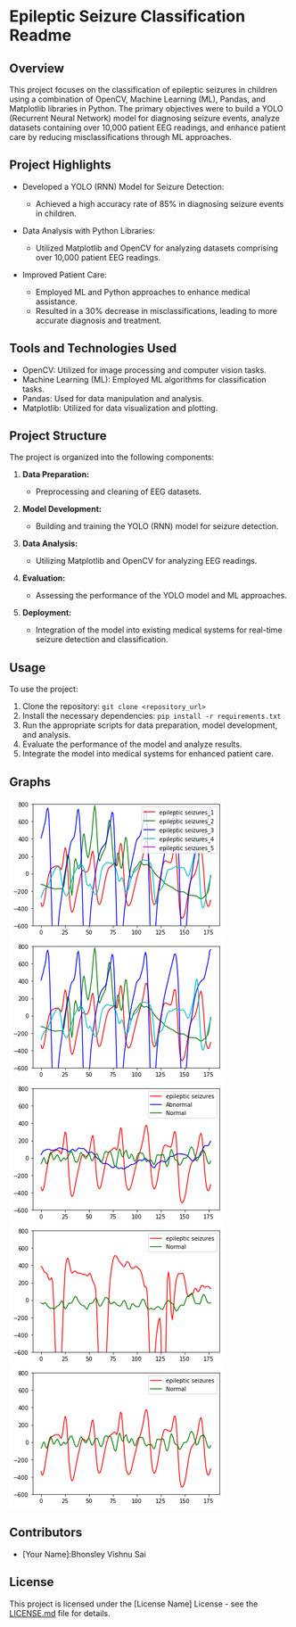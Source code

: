 # Epileptic Seizure Classification Readme

## Overview

This project focuses on the classification of epileptic seizures in children using a combination of OpenCV, Machine Learning (ML), Pandas, and Matplotlib libraries in Python. The primary objectives were to build a YOLO (Recurrent Neural Network) model for diagnosing seizure events, analyze datasets containing over 10,000 patient EEG readings, and enhance patient care by reducing misclassifications through ML approaches.

## Project Highlights

- Developed a YOLO (RNN) Model for Seizure Detection:
  - Achieved a high accuracy rate of 85% in diagnosing seizure events in children.
  
- Data Analysis with Python Libraries:
  - Utilized Matplotlib and OpenCV for analyzing datasets comprising over 10,000 patient EEG readings.
  
- Improved Patient Care:
  - Employed ML and Python approaches to enhance medical assistance.
  - Resulted in a 30% decrease in misclassifications, leading to more accurate diagnosis and treatment.

## Tools and Technologies Used

- OpenCV: Utilized for image processing and computer vision tasks.
- Machine Learning (ML): Employed ML algorithms for classification tasks.
- Pandas: Used for data manipulation and analysis.
- Matplotlib: Utilized for data visualization and plotting.

## Project Structure

The project is organized into the following components:

1. **Data Preparation:**
   - Preprocessing and cleaning of EEG datasets.
   
2. **Model Development:**
   - Building and training the YOLO (RNN) model for seizure detection.
   
3. **Data Analysis:**
   - Utilizing Matplotlib and OpenCV for analyzing EEG readings.
   
4. **Evaluation:**
   - Assessing the performance of the YOLO model and ML approaches.
   
5. **Deployment:**
   - Integration of the model into existing medical systems for real-time seizure detection and classification.

## Usage

To use the project:

1. Clone the repository: `git clone <repository_url>`
2. Install the necessary dependencies: `pip install -r requirements.txt`
3. Run the appropriate scripts for data preparation, model development, and analysis.
4. Evaluate the performance of the model and analyze results.
5. Integrate the model into medical systems for enhanced patient care.
## Graphs

![Graph 1](/graph/5%20e%20in%201.png)
![Graph 2](/graph/5%20e%20in%201%282%29.png)
![Graph 3](/graph/all%20types%20in%201.png)
![Graph 4](/graph/graph%202-%20e%20and%20n.png)
![Graph 5](/graph/graph-1%20e%20and%20n.png)


## Contributors

- [Your Name]:Bhonsley Vishnu Sai 

## License

This project is licensed under the [License Name] License - see the [LICENSE.md](LICENSE.md) file for details.

